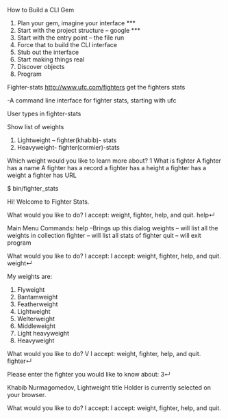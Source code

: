 How to Build a CLI Gem

1.	Plan your gem, imagine your interface ***
2.	Start with the project structure – google ***
3.	Start with the entry point – the file run
4.	Force that to build the CLI interface
5.	Stub out the interface
6.	Start making things real
7.	Discover objects
8.	Program

Fighter-stats
http://www.ufc.com/fighters
get the fighters stats

-A command line interface for fighter stats, starting with ufc

User types in fighter-stats

Show list of weights

1.	Lightweight – fighter(khabib)- stats  
2.	Heavyweight- fighter(cormier)-stats
	
Which weight would you like to learn more about?
1
What is fighter
A fighter has a name
A fighter has a record 
a fighter has a height
a fighter has a weight
a fighter has URL
 










$ bin/fighter_stats

Hi! Welcome to Fighter Stats.

What would you like to do?
I accept: weight, fighter, help, and quit.
help↵

Main Menu Commands:
	help –Brings up this dialog
	weights – will list all the weights in collection
fighter – will list all stats of fighter
	quit – will exit program

What would you like to do?
I accept: I accept: weight, fighter, help, and quit.
weight↵

My weights are:
1.	Flyweight
2.	Bantamweight
3.	Featherweight
4.	Lightweight
5.	Welterweight
6.	Middleweight
7.	Light heavyweight
8.	Heavyweight

What would you like to do?
V I accept: weight, fighter, help, and quit.
fighter↵

Please enter the fighter you would like to know about:
3↵

Khabib Nurmagomedov, Lightweight title Holder is currently selected on your browser.

What would you like to do?
I accept: I accept: weight, fighter, help, and quit.

